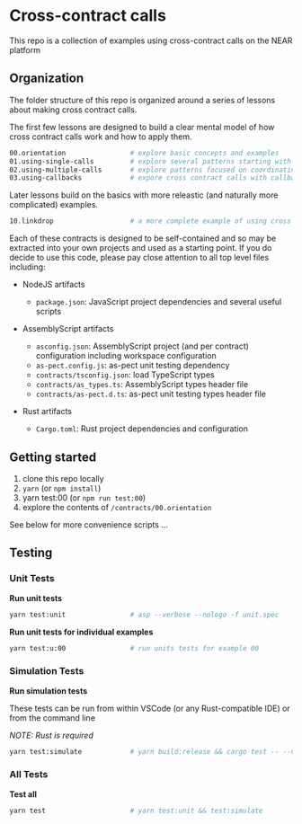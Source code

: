 # Cross-contract calls

This repo is a collection of examples using cross-contract calls on the NEAR platform

## Organization

The folder structure of this repo is organized around a series of lessons about making cross contract calls.

The first few lessons are designed to build a clear mental model of how cross contract calls work and how to apply them.

```sh
00.orientation                # explore basic concepts and examples
01.using-single-calls         # explore several patterns starting with a single cross contract call
02.using-multiple-calls       # explore patterns focused on coordinating multiple cross contract calls
03.using-callbacks            # expore cross contract calls with callbacks
```

Later lessons build on the basics with more releastic (and naturally more complicated) examples.

```sh
10.linkdrop                   # a more complete example of using cross contract calls in a real world use case
```

Each of these contracts is designed to be self-contained and so may be extracted into your own projects and used as a starting point.  If you do decide to use this code, please pay close attention to all top level files including:

- NodeJS artifacts
  - `package.json`: JavaScript project dependencies and several useful scripts

- AssemblyScript artifacts
  - `asconfig.json`: AssemblyScript project (and per contract) configuration including workspace configuration
  - `as-pect.config.js`: as-pect unit testing dependency
  - `contracts/tsconfig.json`: load TypeScript types
  - `contracts/as_types.ts`: AssemblyScript types header file
  - `contracts/as-pect.d.ts`: as-pect unit testing types header file

- Rust artifacts
  - `Cargo.toml`: Rust project dependencies and configuration


## Getting started

1. clone this repo locally
2. `yarn` (or `npm install`)
3. yarn test:00 (or `npm run test:00`)
4. explore the contents of `/contracts/00.orientation`

See below for more convenience scripts ...

## Testing

### Unit Tests

**Run unit tests**

```sh
yarn test:unit                # asp --verbose --nologo -f unit.spec
```

**Run unit tests for individual examples**

```sh
yarn test:u:00                # run units tests for example 00
```

### Simulation Tests

**Run simulation tests**

These tests can be run from within VSCode (or any Rust-compatible IDE) or from the command line

_NOTE: Rust is required_

```sh
yarn test:simulate            # yarn build:release && cargo test -- --nocapture
```

### All Tests

**Test all**

```sh
yarn test                     # yarn test:unit && test:simulate
```
